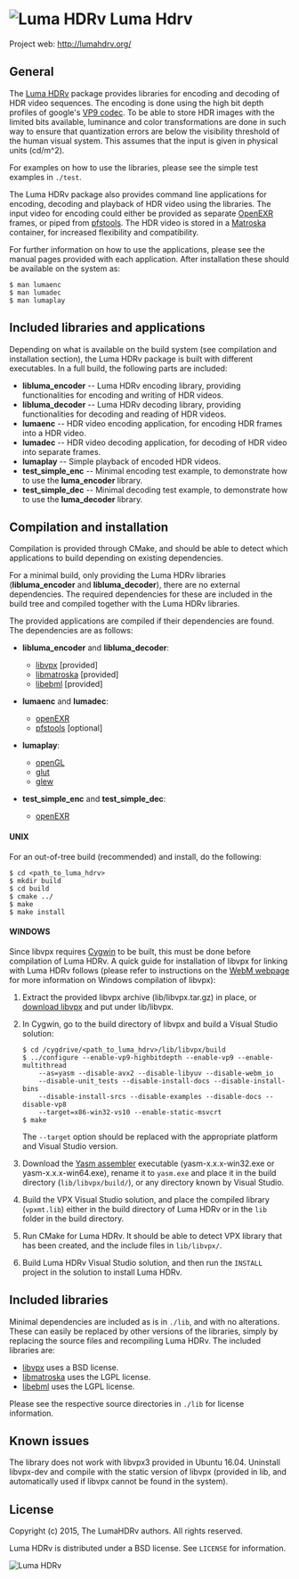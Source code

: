 # ![Luma HDRv](http://lumahdrv.org/img/logo_small.png) **Luma Hdrv**
Project web: http://lumahdrv.org/

## General
The [Luma HDRv](http://lumahdrv.org/) package provides libraries for
encoding and decoding of HDR video sequences. The encoding is done 
using the high bit depth profiles of google's [VP9 codec](http://www.webmproject.org).
To be able to store HDR images with the limited bits available, 
luminance and color transformations are done in such way to ensure 
that quantization errors are below the visibility threshold of the 
human visual system. This assumes that the input is given in physical 
units (cd/m^2).

For examples on how to use the libraries, please see the simple test
examples in `./test`.

The Luma HDRv package also provides command line applications for 
encoding, decoding and playback of HDR video using the libraries. 
The input video for encoding could either be provided as separate 
[OpenEXR](http://www.openexr.com) frames, or piped from [pfstools](http://pfstools.sourceforge.net).
The HDR video is stored in a [Matroska](http://www.matroska.org)
container, for increased flexibility and compatibility.

For further information on how to use the applications, please see
the manual pages provided with each application. After installation
these should be available on the system as:

```
$ man lumaenc
$ man lumadec
$ man lumaplay
```

## Included libraries and applications
Depending on what is available on the build system (see compilation 
and installation section), the Luma HDRv package is built with 
different executables. In a full build, the following parts are
included:

* **libluma_encoder** -- Luma HDRv encoding library, providing functionalities
                         for encoding and writing of HDR videos.
* **libluma_decoder** -- Luma HDRv decoding library, providing functionalities
                         for decoding and reading of HDR videos.
* **lumaenc**         -- HDR video encoding application, for encoding HDR 
                         frames into a HDR video.
* **lumadec**         -- HDR video decoding application, for decoding of
                         HDR video into separate frames.
* **lumaplay**        -- Simple playback of encoded HDR videos.
* **test_simple_enc** -- Minimal encoding test example, to demonstrate how
                         to use the **luma_encoder** library.
* **test_simple_dec** -- Minimal decoding test example, to demonstrate how
                         to use the **luma_decoder** library.

## Compilation and installation
Compilation is provided through CMake, and should be able to detect
which applications to build depending on existing dependencies.

For a minimal build, only providing the Luma HDRv libraries 
(**libluma_encoder** and **libluma_decoder**), there are no external 
dependencies. The required dependencies for these are included in the
build tree and compiled together with the Luma HDRv libraries. 

The provided applications are compiled if their dependencies are 
found. The dependencies are as follows:

* **libluma_encoder** and **libluma_decoder**:
   * [libvpx](http://www.webmproject.org) [provided]
   * [libmatroska](http://www.matroska.org) [provided]
   * [libebml](http://matroska-org.github.io/libebml) [provided]

* **lumaenc** and **lumadec**:
   * [openEXR](http://www.openexr.com/)
   * [pfstools](http://pfstools.sourceforge.net) [optional]

* **lumaplay**:
   * [openGL](https://www.opengl.org/)
   * [glut](https://www.opengl.org/resources/libraries/glut/)
   * [glew](http://glew.sourceforge.net/)

* **test_simple_enc** and **test_simple_dec**:
   * [openEXR](http://www.openexr.com/)

#### UNIX
For an out-of-tree build (recommended) and install, do the
following:

```
$ cd <path_to_luma_hdrv>
$ mkdir build
$ cd build
$ cmake ../
$ make
$ make install
```

#### WINDOWS
Since libvpx requires [Cygwin](https://www.cygwin.com) to be built, this must be done 
before compilation of Luma HDRv. A quick guide for installation
of libvpx for linking with Luma HDRv follows (please refer to
instructions on the [WebM webpage](http://www.webmproject.org/code/build-prerequisites)
for more information on Windows compilation of libvpx):

1. Extract the provided libvpx archive (lib/libvpx.tar.gz) in
   place, or [download libvpx](https://github.com/webmproject/libvpx/) and put under lib/libvpx.

2. In Cygwin, go to the build directory of libvpx and build a
   Visual Studio solution:
    ```
    $ cd /cygdrive/<path_to_luma_hdrv>/lib/libvpx/build
    $ ../configure --enable-vp9-highbitdepth --enable-vp9 --enable-multithread
        --as=yasm --disable-avx2 --disable-libyuv --disable-webm_io
        --disable-unit_tests --disable-install-docs --disable-install-bins
        --disable-install-srcs --disable-examples --disable-docs --disable-vp8
        --target=x86-win32-vs10 --enable-static-msvcrt
    $ make
    ```

   The `--target` option should be replaced with the appropriate
   platform and Visual Studio version.

3. Download the [Yasm assembler](http://yasm.tortall.net/Download.html)
   executable (yasm-x.x.x-win32.exe or yasm-x.x.x-win64.exe), rename 
   it to `yasm.exe` and place it in the build directory (`lib/libvpx/build/`),
   or any directory known by Visual Studio.

4. Build the VPX Visual Studio solution, and place the compiled
   library (`vpxmt.lib`) either in the build directory of Luma HDRv
   or in the `lib` folder in the build directory.

5. Run CMake for Luma HDRv. It should be able to detect VPX
   library that has been created, and the include files in
   `lib/libvpx/`.

6. Build Luma HDRv Visual Studio solution, and then run the
   `INSTALL` project in the solution to install Luma HDRv.



## Included libraries

Minimal dependencies are included as is in `./lib`, and with no 
alterations. These can easily be replaced by other versions of the 
libraries, simply by replacing the source files and recompiling
Luma HDRv. The included libraries are:

 * [libvpx](http://www.webmproject.org) uses a BSD license.
 * [libmatroska](http://www.matroska.org) uses the LGPL license.
 * [libebml](http://matroska-org.github.io/libebml) uses the LGPL license.

Please see the respective source directories in `./lib` for license 
information.

## Known issues

The library does not work with libvpx3 provided in Ubuntu
16.04. Uninstall libvpx-dev and compile with the static version of
libvpx (provided in lib, and automatically used if libvpx cannot be found
in the system).

## License

Copyright (c) 2015, The LumaHDRv authors.
All rights reserved.

Luma HDRv is distributed under a BSD license. See `LICENSE` for information.

![Luma HDRv](http://lumahdrv.org/img/quote_bg.jpg)
